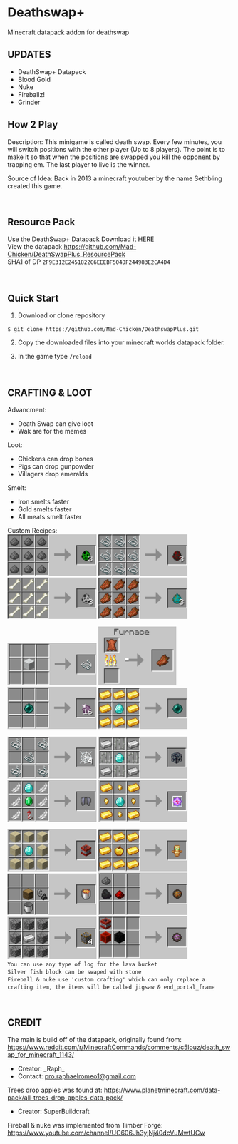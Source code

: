 # Deathswap+
Minecraft datapack addon for deathswap

## UPDATES ##
- DeathSwap+ Datapack <br>
- Blood Gold <br>
- Nuke <br>
- Fireballz! <br>
- Grinder


## How 2 Play ##

Description: This minigame is called death swap. Every few minutes, you will switch positions with the other player (Up to 8 players). The point is to make it so that when
the positions are swapped you kill the opponent by trapping em. The last player to live is the winner.

Source of Idea: Back in 2013 a minecraft youtuber by the name Sethbling created this game.

<br>

## Resource Pack ##

Use the DeathSwap+ Datapack
Download it [HERE](https://raw.githubusercontent.com/Mad-Chicken/DeathSwapPlus_ResourcePack/master/RP.zip?raw\=true) <br>
View the datapack https://github.com/Mad-Chicken/DeathSwapPlus_ResourcePack <br>
SHA1 of DP `2F9E312E2451822C6EEEBF504DF244983E2CA4D4`

<br>

## Quick Start ##

1. Download or clone repository
```
$ git clone https://github.com/Mad-Chicken/DeathswapPlus.git
```
2. Copy the downloaded files into your minecraft worlds datapack folder.

3. In the game type `/reload`
<br>

## CRAFTING & LOOT ##

Advancment:
- Death Swap can give loot
- Wak are for the memes

Loot:
- Chickens can drop bones
- Pigs can drop gunpowder
- Villagers drop emeralds

Smelt:   
- Iron smelts faster
- Gold smelts faster
- All meats smelt faster


Custom Recipes:   
<img src="githubImages/CreeperEgg.png" width="200"> <img src="githubImages/SpiderEgg.png" width="200"> <img src="githubImages/SkeletonEgg.png" width="200"> <img src="githubImages/ZombieEgg.png" width="200">

<img src="githubImages/Wool2String.png" width="200"> <img src="githubImages/leather2rotton.png" width="175"> <img src="githubImages/ender2chorus.png" width="200"> <img src="githubImages/Enderpearl.png" width="200">

<img src="githubImages/cobweb.png" width="200"> <img src="githubImages/Spawner.png" width="200"> <img src="githubImages/Elytra.png" width="200"> <img src="githubImages/EndCrystal.png" width="200">

<img src="githubImages/TNT.png" width="200"> <img src="githubImages/Totem.png" width="200"> <img src="githubImages/LavaBucket.png" width="200"> <img src="githubImages/Fireball.png" width="200"> <img src="githubImages/Silver_fish.png" width="200"> <img src="githubImages/nuke.png" width="200"> <br>
`You can use any type of log for the lava bucket` <br>
`Silver fish block can be swaped with stone` <br>
`Fireball & nuke use 'custom crafting' which can only replace a crafting item, the items will be called jigsaw & end_portal_frame`

<br>

## CREDIT ##

The main is build off of the datapack, originally found from:
https://www.reddit.com/r/MinecraftCommands/comments/c5louz/death_swap_for_minecraft_1143/

- Creator: \_Raph\_
- Contact: pro.raphaelromeo1@gmail.com

Trees drop apples was found at: https://www.planetminecraft.com/data-pack/all-trees-drop-apples-data-pack/

- Creator: SuperBuildcraft

Fireball & nuke was implemented from Timber Forge:
https://www.youtube.com/channel/UC606Jh3yjNj40dcVuMwtUCw